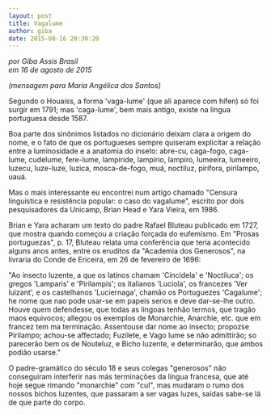 ```yaml
---
layout: post
title: Vagalume
author: giba
date: 2015-08-16 20:30:20
---
```

*por Giba Assis Brasil*\
*em 16 de agosto de 2015*

*(mensagem para Maria Angélica dos Santos)*

Segundo o Houaiss, a forma 'vaga-lume' (que ali aparece com hífen) só foi surgir em 1791; mas 'caga-lume', bem mais antigo, existe na língua portuguesa desde 1587.

Boa parte dos sinônimos listados no dicionário deixam clara a origem do nome, e o fato de que os portugueses sempre quiseram explicitar a relação entre a luminosidade e a anatomia do inseto: abre-cu, caga-fogo, caga-lume, cudelume, fere-lume, lampíride, lampírio, lampiro, lumeeira, lumeeiro, luzecu, luze-luze, luzica, mosca-de-fogo, muá, noctiluz, pirífora, pirilampo, uauá.

Mas o mais interessante eu encontrei num artigo chamado "Censura linguística e resistência popular: o caso do vagalume", escrito por dois pesquisadores da Unicamp, Brian Head e Yara Vieira, em 1986.

Brian e Yara acharam um texto do padre Rafael Bluteau publicado em 1727, que mostra quando começou a criação forçada do eufemismo. Em "Prosas portuguezas", p. 17, Bluteau relata uma conferência que teria acontecido alguns anos antes, entre os eruditos da "Academia dos Generosos", na livraria do Conde de Ericeira, em 26 de fevereiro de 1696:

"Ao insecto luzente, a que os latinos chamam 'Cincidela' e 'Noctiluca'; os gregos 'Lamparis' e 'Pirilampis'; os italianos 'Luciola', os francezes 'Ver luizant', e os castelhanos 'Luciernaga', chamão os Portuguezes 'Cagalume'; he nome que nao pode usar-se em papeis serios e deve dar-se-lhe outro. Houve quem defendesse, que todas as lingoas tenhão termos, que tragão maos equivocos; allegou os exemplos de Monarchie, Anarchie, etc. que em francez tem ma terminação. Assentouse dar nome ao insecto; propozse Pirilampo; achou-se affectado; Fuzilete, e Vago lume se não admittirão; so parecerão bem os de Nouteluz, e Bicho luzente, e determinarão, que ambos podião usarse."

O padre-gramático do século 18 e seus colegas "generosos" não conseguiram interferir nas más terminações da língua francesa, que até hoje segue rimando "monarchie" com "cul", mas mudaram o rumo dos nossos bichos luzentes, que passaram a ser vagas luzes, saídas sabe-se lá de que parte do corpo.